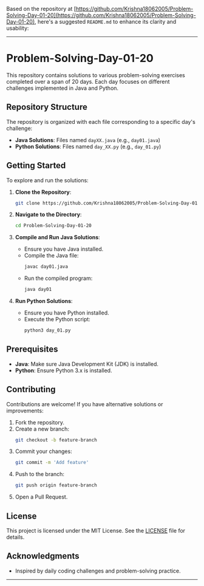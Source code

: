 Based on the repository at [https://github.com/Krishna18062005/Problem-Solving-Day-01-20](https://github.com/Krishna18062005/Problem-Solving-Day-01-20), here's a suggested `README.md` to enhance its clarity and usability:

---

# Problem-Solving-Day-01-20

This repository contains solutions to various problem-solving exercises completed over a span of 20 days. Each day focuses on different challenges implemented in Java and Python.

## Repository Structure

The repository is organized with each file corresponding to a specific day's challenge:

- **Java Solutions**: Files named `dayXX.java` (e.g., `day01.java`)
- **Python Solutions**: Files named `day_XX.py` (e.g., `day_01.py`)

## Getting Started

To explore and run the solutions:

1. **Clone the Repository**:
   ```bash
   git clone https://github.com/Krishna18062005/Problem-Solving-Day-01-20.git
   ```

2. **Navigate to the Directory**:
   ```bash
   cd Problem-Solving-Day-01-20
   ```

3. **Compile and Run Java Solutions**:
   - Ensure you have Java installed.
   - Compile the Java file:
     ```bash
     javac day01.java
     ```
   - Run the compiled program:
     ```bash
     java day01
     ```

4. **Run Python Solutions**:
   - Ensure you have Python installed.
   - Execute the Python script:
     ```bash
     python3 day_01.py
     ```

## Prerequisites

- **Java**: Make sure Java Development Kit (JDK) is installed.
- **Python**: Ensure Python 3.x is installed.

## Contributing

Contributions are welcome! If you have alternative solutions or improvements:

1. Fork the repository.
2. Create a new branch:
   ```bash
   git checkout -b feature-branch
   ```
3. Commit your changes:
   ```bash
   git commit -m 'Add feature'
   ```
4. Push to the branch:
   ```bash
   git push origin feature-branch
   ```
5. Open a Pull Request.

## License

This project is licensed under the MIT License. See the [LICENSE](LICENSE) file for details.

## Acknowledgments

- Inspired by daily coding challenges and problem-solving practice.

---

